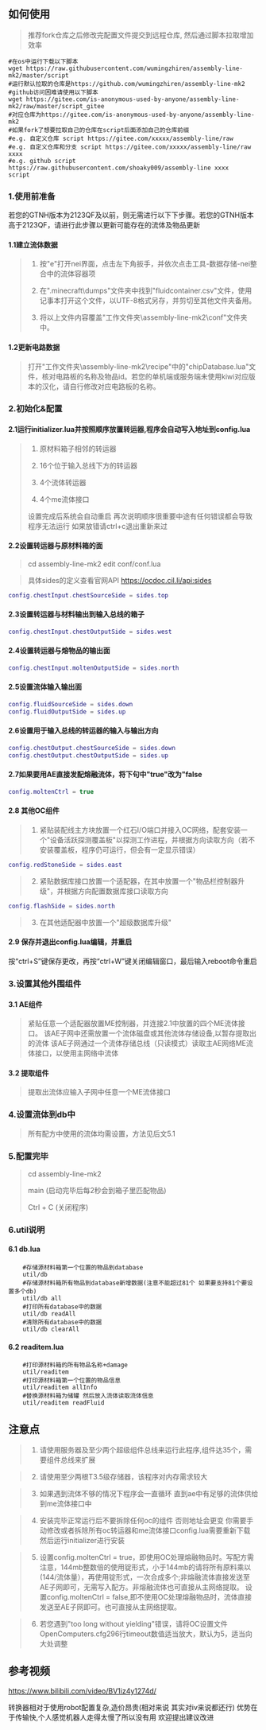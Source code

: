 ## 如何使用
>推荐fork仓库之后修改完配置文件提交到远程仓库,
>然后通过脚本拉取增加效率
```shell script
#在os中运行下载以下脚本
wget https://raw.githubusercontent.com/wumingzhiren/assembly-line-mk2/master/script
#运行默认拉取的仓库是https://github.com/wumingzhiren/assembly-line-mk2 
#github访问困难请使用以下脚本
wget https://gitee.com/is-anonymous-used-by-anyone/assembly-line-mk2/raw/master/script_gitee
#对应仓库为https://gitee.com/is-anonymous-used-by-anyone/assembly-line-mk2
#如果fork了想要拉取自己的仓库在script后面添加自己的仓库前缀
#e.g. 自定义仓库 script https://gitee.com/xxxxx/assembly-line/raw
#e.g. 自定义仓库和分支 script https://gitee.com/xxxxx/assembly-line/raw xxxx
#e.g. github script https://raw.githubusercontent.com/shoaky009/assembly-line xxxx
script
```


### 1.使用前准备

若您的GTNH版本为2123QF及以前，则无需进行以下下步骤。若您的GTNH版本高于2123QF，请进行此步骤以更新可能存在的流体及物品更新

#### 1.1建立流体数据
>
> 1. 按"e"打开nei界面，点击左下角扳手，并依次点击工具-数据存储-nei整合中的流体容器项
>
> 2. 在".minecraft\dumps\"文件夹中找到"fluidcontainer.csv"文件，使用记事本打开这个文件，以UTF-8格式另存，并剪切至其他文件夹备用。
>
> 3. 将以上文件内容覆盖"工作文件夹\assembly-line-mk2\conf\"文件夹中。

#### 1.2更新电路数据

>  打开"工作文件夹\assembly-line-mk2\recipe\"中的"chipDatabase.lua"文件，核对电路板的名称及物品id。若您的单机端或服务端未使用kiwi对应版本的汉化，请自行修改对应电路板的名称。


### 2.初始化&配置

#### 2.1运行initializer.lua并按照顺序放置转运器,程序会自动写入地址到config.lua
> 1. 原材料箱子相邻的转运器
> 
> 2. 16个位于输入总线下方的转运器
> 
> 3. 4个流体转运器
> 
> 4. 4个me流体接口
> 
> 设置完成后系统会自动重启
> 再次说明顺序很重要中途有任何错误都会导致程序无法运行 如果放错请ctrl+c退出重新来过

#### 2.2设置转运器与原材料箱的面
>cd assembly-line-mk2
>edit conf/conf.lua

>具体sides的定义查看官网API https://ocdoc.cil.li/api:sides
```lua
config.chestInput.chestSourceSide = sides.top
```
#### 2.3设置转运器与材料输出到输入总线的箱子
```lua
config.chestInput.chestOutputSide = sides.west
```
#### 2.4设置转运器与熔物品的输出面
```lua
config.chestInput.moltenOutputSide = sides.north
```
#### 2.5设置流体输入输出面
```lua
config.fluidSourceSide = sides.down
config.fluidOutputSide = sides.up
```
#### 2.6设置用于输入总线的转运器的输入与输出方向
```lua
config.chestOutput.chestSourceSide = sides.down
config.chestOutput.chestOutputSide = sides.up
```

#### 2.7如果要用AE直接发配熔融流体，将下句中"true"改为"false
```lua
config.moltenCtrl = true
```

#### 2.8 其他OC组件
>1. 紧贴装配线主方块放置一个红石I/O端口并接入OC网络，配套安装一个"设备活跃探测覆盖板"以探测工作进程，并根据方向读取方向（若不安装覆盖板，程序仍可运行，但会有一定显示错误）
```lua
config.redStoneSide = sides.east
```
>2. 紧贴数据库接口放置一个适配器，在其中放置一个"物品栏控制器升级"，并根据方向配置数据库接口读取方向
```lua
config.flashSide = sides.north
```
>3. 在其他适配器中放置一个"超级数据库升级"

#### 2.9 保存并退出config.lua编辑，并重启
按“ctrl+S”键保存更改，再按“ctrl+W”键关闭编辑窗口，最后输入reboot命令重启

### 3.设置其他外围组件

#### 3.1 AE组件
>紧贴任意一个适配器放置ME控制器，并连接2.1中放置的四个ME流体接口。
>该AE子网中还需放置一个流体磁盘或其他流体存储设备,以暂存提取出的流体
>该AE子网通过一个流体存储总线（只读模式）读取主AE网络ME流体接口，以使用主网络中流体
#### 3.2 提取组件
>提取出流体应输入子网中任意一个ME流体接口
 
### 4.设置流体到db中

>所有配方中使用的流体均需设置，方法见后文5.1

### 5.配置完毕
>cd assembly-line-mk2
>
>main (启动完毕后每2秒会到箱子里匹配物品)
>
>Ctrl + C (关闭程序)

### 6.util说明

#### 6.1 db.lua
```shell
    #存储源材料箱第一个位置的物品到database
    util/db
    #存储源材料箱所有物品到database新增数据(注意不能超过81个 如果要支持81个要设置多个db)
    util/db all
    #打印所有database中的数据
    util/db readAll
    #清除所有database中的数据
    util/db clearAll
```
#### 6.2 readitem.lua
```shell
    #打印源材料箱的所有物品名称+damage
    util/readitem
    #打印源材料箱第一个位置的物品信息
    util/readitem allInfo
    #替换源材料箱为储罐 然后放入流体读取流体信息
    util/readitem readFluid
```

## 注意点

> 1. 请使用服务器及至少两个超级组件总线来运行此程序,组件达35个，需要组件总线来扩展

> 2. 请使用至少两根T3.5级存储器，该程序对内存需求较大

> 3. 如果遇到流体不够的情况下程序会一直循环 直到ae中有足够的流体供给到me流体接口中

> 4. 安装完毕正常运行后不要拆除任何oc的组件 否则地址会更变 你需要手动修改或者拆除所有oc转运器和me流体接口config.lua需要重新下载 然后运行initializer进行安装

> 5. 设置config.moltenCtrl = true，即使用OC处理熔融物品时。写配方需注意，144mb整数倍的使用锭形式，小于144mb的请将所有原料乘以(144/流体量），再使用锭形式，一次合成多个;非熔融流体直接发送至AE子网即可，无需写入配方。非熔融流体也可直接从主网络提取。
>    设置config.moltenCtrl = false,即不使用OC处理熔融物品时，流体直接发送至AE子网即可。也可直接从主网络提取。

> 6. 若您遇到"too long without yielding"错误，请将OC设置文件OpenComputers.cfg296行timeout数值适当放大，默认为5，适当向大处调整


## 参考视频
https://www.bilibili.com/video/BV1iz4y1274d/

转换器相对于使用robot配置复杂,造价昂贵(相对来说 其实对iv来说都还行)
优势在于传输快,个人感觉机器人走得太慢了所以没有用
欢迎提出建议改进
